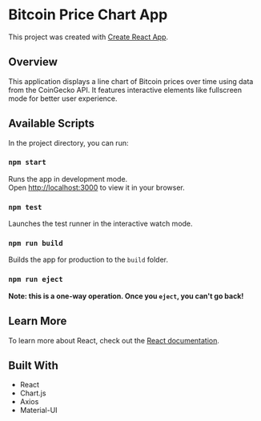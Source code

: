 # Bitcoin Price Chart App

This project was created with [Create React App](https://github.com/facebook/create-react-app).

## Overview

This application displays a line chart of Bitcoin prices over time using data from the CoinGecko API. It features interactive elements like fullscreen mode for better user experience.

## Available Scripts

In the project directory, you can run:

### `npm start`

Runs the app in development mode.\
Open [http://localhost:3000](http://localhost:3000) to view it in your browser.

### `npm test`

Launches the test runner in the interactive watch mode.

### `npm run build`

Builds the app for production to the `build` folder.

### `npm run eject`

**Note: this is a one-way operation. Once you `eject`, you can't go back!**

## Learn More

To learn more about React, check out the [React documentation](https://reactjs.org/).

## Built With

- React
- Chart.js
- Axios
- Material-UI